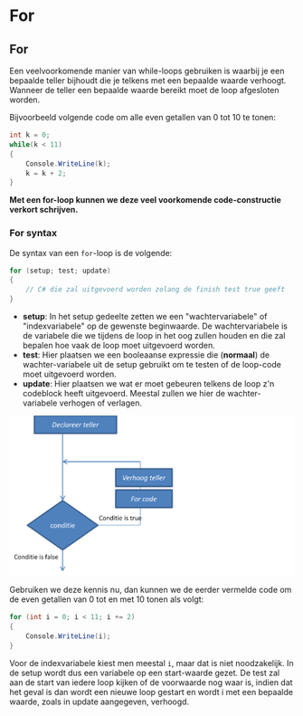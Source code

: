 # For

## For

Een veelvoorkomende manier van while-loops gebruiken is waarbij je een bepaalde teller bijhoudt die je telkens met een bepaalde waarde verhoogt. Wanneer de teller een bepaalde waarde bereikt moet de loop afgesloten worden.

Bijvoorbeeld volgende code om alle even getallen van 0 tot 10 te tonen:

```csharp
int k = 0;
while(k < 11)
{
    Console.WriteLine(k);
    k = k + 2;
}
```

**Met een for-loop kunnen we deze veel voorkomende code-constructie verkort schrijven.**

### For syntax

De syntax van een `for`-loop is de volgende:

```csharp
for (setup; test; update)
{
    // C# die zal uitgevoerd worden zolang de finish test true geeft
}
```

* **setup**: In het setup gedeelte zetten we een "wachtervariabele" of "indexvariabele" op de gewenste beginwaarde. De wachtervariabele is de variabele die we tijdens de loop in het oog zullen houden en die zal bepalen hoe vaak de loop moet uitgevoerd worden.
* **test**: Hier plaatsen we een booleaanse expressie die \(**normaal**\) de wachter-variabele uit de setup gebruikt om te testen of de loop-code moet uitgevoerd worden.
* **update**: Hier plaatsen we wat er moet gebeuren telkens de loop z'n codeblock heeft uitgevoerd. Meestal zullen we hier de wachter-variabele verhogen of verlagen.

![](../../.gitbook/assets/for%20%283%29.png)

Gebruiken we deze kennis nu, dan kunnen we de eerder vermelde code om de even getallen van 0 tot en met 10 tonen als volgt:

```csharp
for (int i = 0; i < 11; i += 2)
{
    Console.WriteLine(i);
}
```

Voor de indexvariabele kiest men meestal `i`, maar dat is niet noodzakelijk. In de setup wordt dus een variabele op een start-waarde gezet. De test zal aan de start van iedere loop kijken of de voorwaarde nog waar is, indien dat het geval is dan wordt een nieuwe loop gestart en wordt i met een bepaalde waarde, zoals in update aangegeven, verhoogd.



